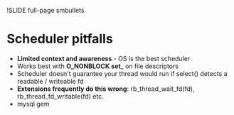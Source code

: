 !SLIDE full-page smbullets

# Scheduler pitfalls #

* __Limited context and awareness__ - OS is the best scheduler
* Works best with __O_NONBLOCK set___ on file descriptors
* Scheduler doesn't guarantee your thread would run if select() detects a readable / writeable fd
* __Extensions frequently do this wrong__: rb_thread_wait_fd(fd), rb_thread_fd_writable(fd) etc.
* mysql gem

<p class="notes">
</p>
